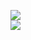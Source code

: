 [![](https://img.shields.io/badge/Made%20With-Github%20Spray-lightgrey.svg?style=for-the-badge&logo=github)](https://github.com/Annihil/github-spray#15345)  
[![](https://i.imgur.com/2DrTn0Z.gif)](https://github.com/Annihil/github-spray)